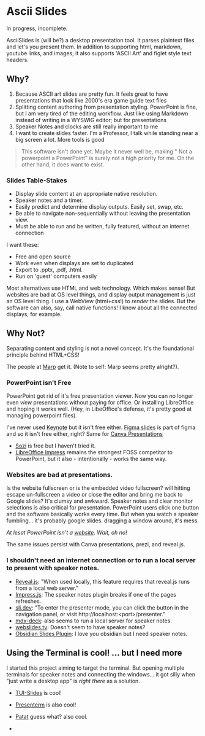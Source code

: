 # Ascii Slides
In progress, incomplete.

AsciiSlides is (will be?) a desktop presentation tool. It parses plaintext files and let's you present them. In addition to supporting html, markdown, youtube links, and images; it also supports 'ASCII Art' and figlet style text headers. 

## Why?
1. Because ASCII art slides are pretty fun. It feels great to have presentations that look like 2000's era game guide text files
2. Splitting content authoring from presentation styling.  PowerPoint is fine, but I am very tired of the editing workflow. Just like using Markdown instead of writing in a WYSWIG editor; but for presentations
3. Speaker Notes and clocks are still really important to me
4. I want to create slides faster. I'm a Professor, I talk while standing near a big screen a lot. More tools is good

> This software isn't done yet. Maybe it never well be, making " Not a powerpoint a PowerPoint" is surely not a high priority for me. On the other hand, it does want to exist.

### Slides Table-Stakes
- Display slide content at an appropriate native resolution. 
- Speaker notes and a timer.
- Easily predict and determine display outputs. Easily set, swap, etc.
- Be able to navigate non-sequentially without leaving the presentation view.
- Must be able to run and be written, fully featured, without an internet connection

I want these:
- Free and open source
- Work even when displays are set to duplicated
- Export to .pptx, .pdf, .html. 
- Run on 'guest' computers easily

Most alternatives use HTML and web technology. Which makes sense! But websites are bad at OS level things, and display output management is just an OS level thing.
I use a WebView (html+css!) to *render* the slides. But the software can also, say, call native functions! I know about all the connected displays, for example.


## Why Not?
Separating content and styling is not a novel concept. It's the foundational principle behind HTML+CSS!

The people at [Marp](https://marp.app/) get it. (Note to self: Marp seems pretty alright?). 

### PowerPoint isn't Free
PowerPoint got rid of it's free presentation viewer. Now you can no longer even *view* presentations without paying for office. Or installing LibreOffice and hoping it works well. (Hey, in LibeOffice's defense, it's pretty good at managing powerpoint files).

I've never used [Keynote](https://support.apple.com/keynote) but it isn't free either. [Figma slides](https://www.figma.com/slides/) is part of figma and so it isn't free either, right? Same for [Canva Presentations](https://www.canva.com/presentations/)

- [Sozi](https://sozi.baierouge.fr/) is free but I haven't tried it.
- [LibreOffice Impress](https://www.libreoffice.org/discover/impress/) remains the strongest FOSS competitor to PowerPoint, but it also - intentionally - works the same way.

### Websites are bad at presentations.
Is the website fullscreen or is the embedded video fullscreen? will hitting escape un-fullscreen a video or close the editor and bring me back to Google slides? It's clumsy and awkward. 
Speaker notes and clear monitor selections is also critical for presentation. PowerPoint users click one button and the software basically works every time. But when you watch a speaker fumbling... it's probably google slides. dragging a window around, it's mess.

*At lesat PowerPoint isn't a [website](https://powerpoint.cloud.microsoft/en-us/). Wait, oh no!*

The same issues persist with Canva presentations, prezi, and reveal js.

### I shouldn't need an internet connection or to run a local server to present with speaker notes.

- [Reveal.js](https://github.com/hakimel/reveal.js): "When used locally, this feature requires that reveal.js runs from a local web server."
- [Impress.js](https://github.com/impress/impress.js/): The speaker notes plugin breaks if one of the pages refreshes.
- [sli.dev](https://sli.dev/): "To enter the presenter mode, you can click the button in the navigation panel, or visit http://localhost:\<port\>/presenter."
- [mdx-deck](https://github.com/jxnblk/mdx-deck): also seems to run a local server for speaker notes.
- [webslides.tv](webslides.tv/): Doesn't seem to have speaker notes?
- [Obsidian Slides Plugin](https://help.obsidian.md/plugins/slides): I love you obsidian but I need speaker notes.

## Using the Terminal is cool! ... but I need more
I started this project aiming to target the terminal. But opening multiple terminals for speaker notes and connecting the windows... it got silly when "just write a desktop app" is *right there* as a solution.

- [TUI-Slides](https://github.com/Chleba/tui-slides) is cool!
- [Presenterm](https://github.com/mfontanini/presenterm) is also cool!
- [Patat](https://github.com/jaspervdj/patat) guess what? also cool.

- 
